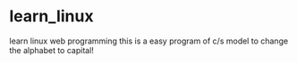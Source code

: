 # learn_linux
learn linux web programming
this is a easy program of c/s model to change the alphabet to capital!
